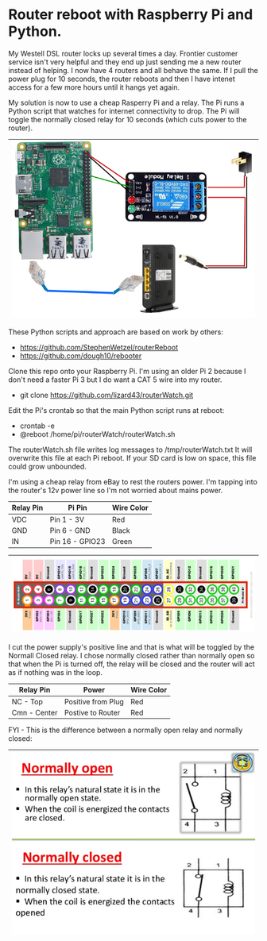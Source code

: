 # Router reboot with Raspberry Pi and Python.

My Westell DSL router locks up several times a day. Frontier customer service isn't very helpful and they end up just sending me a new router instead of helping. I now have 4 routers and all behave the same. If I pull the power plug for 10 seconds, the router reboots and then I have intenet access for a few more hours until it hangs yet again.

My solution is now to use a cheap Rasperry Pi and a relay. The Pi runs a Python script that watches for internet connectivity to drop. The Pi will toggle the normally closed relay for 10 seconds (which cuts power to the router). 

| <img src="https://github.com/lizard43/routerWatch/blob/master/images/beast.png" width="600" /> |
|-|

These Python scripts and approach are based on work by others:
- https://github.com/StephenWetzel/routerReboot
- https://github.com/dough10/rebooter

Clone this repo onto your Raspberry Pi. I'm using an older Pi 2 because I don't need a faster Pi 3 but I do want a CAT 5 wire into my router.
- git clone https://github.com/lizard43/routerWatch.git

Edit the Pi's crontab so that the main Python script runs at reboot:
- crontab -e
- @reboot /home/pi/routerWatch/routerWatch.sh

The routerWatch.sh file writes log messages to /tmp/routerWatch.txt 
It will overwrite this file at each Pi reboot. If your SD card is low on space, this file could grow unbounded.

I'm using a cheap relay from eBay to rest the routers power. I'm tapping into the router's 12v power line so I'm not worried about mains power.

| Relay Pin | Pi Pin | Wire Color |
| --- | --- | --- |
| VDC | Pin 1 - 3V | Red |
| GND | Pin 6 - GND | Black |
| IN | Pin 16 - GPIO23 | Green |

| <img src="https://github.com/lizard43/routerWatch/blob/master/images/Raspberry-Pi-GPIO.2.png" width="800" /> |
|-|

I cut the power supply's positive line and that is what will be toggled by the Normall Closed relay. I chose normally closed rather than normally open so that when the Pi is turned off, the relay will be closed and the router will act as if nothing was in the loop.

| Relay Pin | Power | Wire Color |
| --- | --- | --- |
| NC - Top | Positive from Plug | Red |
| Cmn - Center | Postive to Router | Red |

FYI - This is the difference between a normally open relay and normally closed:

| <img src="https://github.com/lizard43/routerWatch/blob/master/images/relay.jpg" width="800" /> |
|-|
